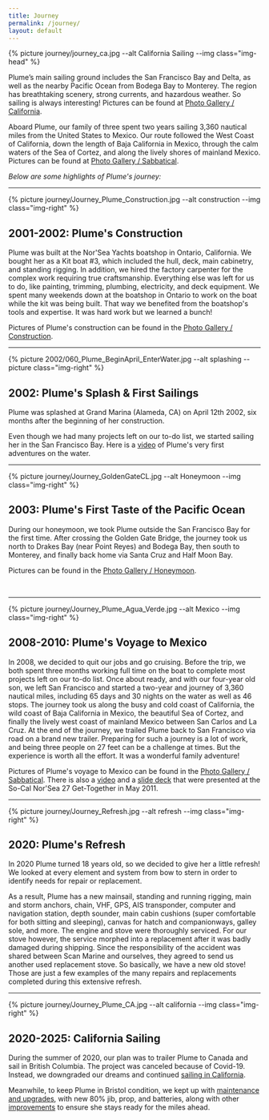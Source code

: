 ```yaml
---
title: Journey
permalink: /journey/
layout: default
---
```


{% picture journey/journey_ca.jpg --alt California Sailing --img class="img-head" %}

Plume’s main sailing ground includes the San Francisco Bay and Delta, as well as
the nearby Pacific Ocean from Bodega Bay to Monterey. The region has
breathtaking scenery, strong currents, and hazardous weather. So sailing is
always interesting! Pictures can be found at
[Photo Gallery / California](https://photos.flupes.org/Public/Plume/SailingCA).

Aboard Plume, our family of three spent two years sailing 3,360 nautical miles
from the United States to Mexico. Our route followed the West Coast of
California, down the length of Baja California in Mexico, through the calm waters of the Sea of
Cortez, and along the lively shores of mainland Mexico. Pictures can be found at
[Photo Gallery / Sabbatical](https://photos.flupes.org/Public/Plume/Sabbatical).



*Below are some highlights of Plume's journey:*

---

{% picture journey/Journey_Plume_Construction.jpg --alt construction --img class="img-right" %}
## 2001-2002: Plume's Construction

Plume was built at the Nor'Sea Yachts boatshop in Ontario, California. We bought
her as a Kit boat #3, which included the hull, deck, main cabinetry, and
standing rigging. In addition, we hired the factory carpenter for the complex
work requiring true craftsmanship. Everything else was left for us to do, like
painting, trimming, plumbing, electricity, and deck equipment. We spent many
weekends down at the boatshop in Ontario to work on the boat while the kit was
being built. That way we benefited from the boatshop's tools and expertise. It
was hard work but we learned a bunch!

Pictures of Plume's construction can be found in the
[Photo Gallery / Construction](https://photos.flupes.org/Public/Plume/Projects/2002-01-Construction/).

---

{% picture 2002/060_Plume_BeginApril_EnterWater.jpg --alt splashing --picture class="img-right" %}
## 2002: Plume's Splash & First Sailings

Plume was splashed at Grand Marina (Alameda, CA) on April 12th 2002, six months
after the beginning of her construction. 

Even though we had many projects left on our to-do list, we started sailing her
in the San Francisco Bay. Here is a
[video](https://photos.flupes.org/Public/Plume/SailingCA/FirstSailings/i-QwxLS7F/A)
of Plume's very first adventures on the water.

---

{% picture journey/Journey_GoldenGateCL.jpg --alt Honeymoon --img class="img-right" %}
## 2003: Plume's First Taste of the Pacific Ocean

During our honeymoon, we took Plume outside the San Francisco Bay for the first
time. After crossing the Golden Gate Bridge, the journey took us north to Drakes
Bay (near Point Reyes) and Bodega Bay, then south to Monterey, and finally back
home via Santa Cruz and Half Moon Bay.

Pictures can be found in the [Photo Gallery / Honeymoon](https://photos.flupes.org/Public/Plume/SailingCA/2003-07Honey-Moon/).

<br class="stop-wrap"/> 

---

{% picture journey/Journey_Plume_Agua_Verde.jpg --alt Mexico --img class="img-right" %}
## 2008-2010: Plume's Voyage to Mexico

In 2008, we decided to quit our jobs and go cruising. Before the trip, we both
spent three months working full time on the boat to complete most projects left
on our to-do list. Once about ready, and with our four-year old son, we left San
Francisco and started a two-year and journey of 3,360 nautical miles, including
65 days and 30 nights on the water as well as 46 stops. The journey took us
along the busy and cold coast of California, the wild coast of Baja California
in Mexico, the beautiful Sea of Cortez, and finally the lively west coast of
mainland Mexico between San Carlos and La Cruz. At the end of the journey, we
trailed Plume back to San Francisco via road on a brand new trailer. Preparing
for such a journey is a lot of work, and being three people on 27 feet can be a
challenge at times. But the experience is worth all the effort. It was a
wonderful family adventure!

Pictures of Plume's voyage to Mexico can be found in the
[Photo Gallery / Sabbatical](https://photos.flupes.org/Public/Plume/Sabbatical).
There is also a [video](https://photos.flupes.org/Public/Plume/Sabbatical/Video/i-6VdXRLw/A) and a [slide deck](/assets/media/other/PlumeSabbaticalSmall.pdf) that were presented at the
So-Cal Nor'Sea 27 Get-Together in May 2011.

---

{% picture journey/Journey_Refresh.jpg --alt refresh --img class="img-right" %}
## 2020: Plume's Refresh

In 2020 Plume turned 18 years old, so we decided to give her a little refresh! We
looked at every element and system from bow to stern in order to identify needs
for repair or replacement.


As a result, Plume has a new mainsail, standing and running rigging, main and
storm anchors, chain, VHF, GPS, AIS transponder, computer and navigation
station, depth sounder, main cabin cushions (super comfortable for
both sitting and sleeping), canvas for hatch and companionways, galley sole, and
more. The engine and stove were thoroughly serviced. For our stove however, the
service morphed into a replacement after it was badly damaged during shipping.
Since the responsibility of the accident was shared between Scan Marine and
ourselves, they agreed to send us another used replacement stove. So basically,
we have a new old stove! Those are just a few examples of the many repairs and
replacements completed during this extensive refresh.

---

{% picture journey/Journey_Plume_CA.jpg --alt california --img class="img-right" %}
## 2020-2025: California Sailing

During the summer of 2020, our plan was to trailer Plume to Canada and sail in
British Columbia. The project was canceled because of Covid-19. Instead, we
downgraded our dreams and continued
[sailing in California](https://photos.flupes.org/Public/Plume/SailingCA).

Meanwhile, to keep Plume in Bristol condition, we kept up with [maintenance and
upgrades]({{site.baseurl}}/projects), with new 80% jib, prop, and batteries,
along with other [improvements]({{site.baseurl}}/blog) to ensure she stays ready
for the miles ahead.